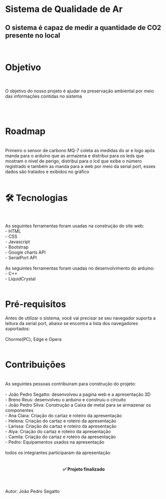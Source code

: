 # Sistema de Qualidade de Ar
## O sistema é capaz de medir a quantidade de CO2 presente no local
<br>

<h1>Objetivo </h1>
<br>
<p>O objetivo do nosso projeto é ajudar na preservação ambiental por meio das informações contidas no sistema</p>
<br>
<br>

<h1>Roadmap </h1>
<br>
Primeiro o sensor de carbono MQ-7 coleta as medidas do ar e logo após manda para o arduino que as armazena e distribui para os leds que mostram o nível de perigo, distribui para o lcd que exibe o número registrado e também as manda para a web por meio da serial port, esses dados são tratados e exibidos no gráfico
<br>
<br>
<h1> 🛠 Tecnologias</h1>
<br>
<br>
As seguintes ferramentas foram usadas na construção do site web:
<br>
- HTML
<br>
- CSS
<br>
- Javascript
<br>
- Bootstrap
<br>
- Google charts API
<br>
- SerialPort API
<br>
<br>
As seguintes ferramentas foram usadas no desenvolvimento do arduino:
<br>
- C++
<br>
- LiquidCrystal
<br>
<br>
<h1>Pré-requisitos</h1>
Antes de utilizar o sistema, você vai precisar se seu navegador suporta a leitura da serial port, abaixo se encontra a lista dos navegadores suportados:
<br>
<br>
Chorme(PC), Edge e Opera
<br>
<br>
<h1> Contribuições </h1>
<br>
As seguintes pessoas contribuiram para construção do projeto:
<br>
<br>
- João Pedro Segatto: desenvolveu a pagina web e a apresentação 3D
<br>
- Breno Reus: desenvolveu o arduino e construiu o circuito
<br>
- João Pedro Silva: Construção a Caixa de metal para se armazenar os componentes
<br>
- Ana Clara: Criação do cartaz e roteiro da apresentação
<br>
- Helena: Criação do cartaz e roteiro da apresentação
<br>
- Larissa: Criação do cartaz e roteiro da apresentação
<br>
- Alya: Criação do cartaz e roteiro da apresentação
<br>
- Camila: Criação do cartaz e roteiro da apresentação
<br>
- Pedro: Equipamentos usados na apresentação
<br>
<br>
todos os integrantes participaram da apresentação
<br>
<br>
<h4 align="center"> 
	✅ Projeto finalizado
</h4>
<br>
<br>
Autor: João Pedro Segatto
